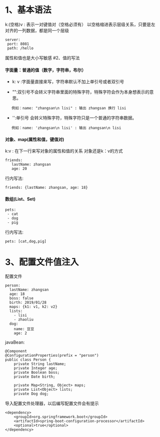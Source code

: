 # 1、基本语法
k:(空格)v : 表示一对键值对（空格必须有）
以空格缩进表示层级关系，只要是左对齐的一列数据，都是同一个层级
~~~
server:
 port: 8081
 path: /hello
~~~
属性和值也是大小写敏感
#2、值的写法
#### 字面量：普通的值（数字，字符串，布尔）
+ k: v :字面量直接来写，字符串默认不加上单引号或者双引号
 - "":双引号不会转义字符串里面的特殊字符，特殊字符会作为本身想表示的意思。
 ~~~
    例如：name: "zhangsan\n lisi" : 输出 zhangsan 换行 lisi
~~~   
 - '':单引号 会转义特殊字符，特殊字符只是一个普通的字符串数据。
 ~~~
    例如：name: 'zhangsan\n lisi' : 输出 zhangsan\n lisi
 ~~~

#### 对象、map(属性和值，键值对)
k:v : 在下一行来写对象的属性和值的关系
 对象还是k：v的方式
 ~~~
 friends:
    lastName: zhangsan
    age: 20
 ~~~
 行内写法:
 ~~~
 friends: {lastName: zhangsan, age: 18}
 ~~~
#### 数组(List、Set)
 ~~~
 pets:
  - cat
  - dog
  - pig
 ~~~
 行内写法:
 ~~~
 pets: [cat,dog,pig]
 ~~~
# 3、配置文件值注入
 配置文件
 ~~~
 person:
   lastName: zhangsan
   age: 18
   boss: false
   birth: 2019/01/28
   maps: {k1: v1, k2: v2}
   lists:
     - lisi
     - zhaoliu
   dog:
     name: 豆豆
     age: 2
 ~~~
 javaBean:
 ~~~
 @Component
 @ConfigurationProperties(prefix = "person")
 public class Person {
     private String lastName;
     private Integer age;
     private Boolean boss;
     private Date birth;
 
     private Map<String, Object> maps;
     private List<Object> lists;
     private Dog dog;
 ~~~
 导入配置文件处理器，以后编写配置文件会有提示
 ~~~
 <dependency>
     <groupId>org.springframework.boot</groupId>
     <artifactId>spring-boot-configuration-processor</artifactId>
     <optional>true</optional>
 </dependency>
 ~~~
 